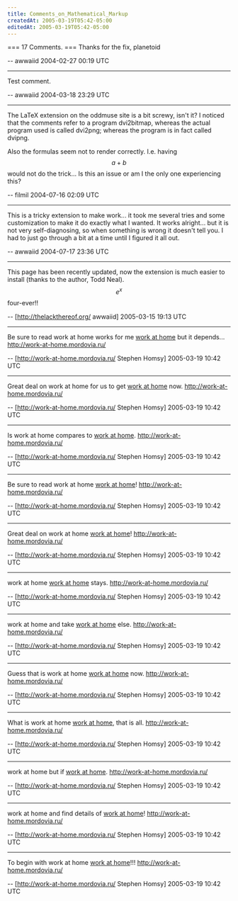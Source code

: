 ```yaml
---
title: Comments_on_Mathematical_Markup
createdAt: 2005-03-19T05:42-05:00
editedAt: 2005-03-19T05:42-05:00
---
```


=== 17 Comments. ===
Thanks for the fix, planetoid

-- awwaiid 2004-02-27 00:19 UTC

----
Test comment.

-- awwaiid 2004-03-18 23:29 UTC

----
The LaTeX extension on the oddmuse site is a bit screwy, isn't it? I noticed that the comments refer to a program dvi2bitmap, whereas the actual program used is called dvi2png; whereas the program is in fact called dvipng.

Also the formulas seem not to render correctly. I.e. having $$a+b$$ would not do the trick... Is this an issue or am I the only one experiencing this?

-- filmil 2004-07-16 02:09 UTC

----
This is a tricky extension to make work... it took me several tries and some customization to make it do exactly what I wanted. It works alright... but it is not very self-diagnosing, so when something is wrong it doesn't tell you. I had to just go through a bit at a time until I figured it all out.

-- awwaiid 2004-07-17 23:36 UTC


----

This page has been recently updated, now the extension is much easier to install (thanks to the author, Todd Neal). $$e^x$$ four-ever!!

-- [http://thelackthereof.org/ awwaiid] 2005-03-15 19:13 UTC

----

Be sure to read work at home works for me <a href="http://work-at-home.mordovia.ru/" target=_blank>work at home</a> but it depends... http://work-at-home.mordovia.ru/

-- [http://work-at-home.mordovia.ru/ Stephen Homsy] 2005-03-19 10:42 UTC


----

Great deal on work at home for us to get <a href="http://work-at-home.mordovia.ru/" target=_blank>work at home</a> now. http://work-at-home.mordovia.ru/

-- [http://work-at-home.mordovia.ru/ Stephen Homsy] 2005-03-19 10:42 UTC


----

Is work at home compares to <a href="http://work-at-home.mordovia.ru/" target=_blank>work at home</a>. http://work-at-home.mordovia.ru/

-- [http://work-at-home.mordovia.ru/ Stephen Homsy] 2005-03-19 10:42 UTC


----

Be sure to read work at home  <a href="http://work-at-home.mordovia.ru/" target=_blank>work at home</a>! http://work-at-home.mordovia.ru/

-- [http://work-at-home.mordovia.ru/ Stephen Homsy] 2005-03-19 10:42 UTC


----

Great deal on work at home  <a href="http://work-at-home.mordovia.ru/" target=_blank>work at home</a>! http://work-at-home.mordovia.ru/

-- [http://work-at-home.mordovia.ru/ Stephen Homsy] 2005-03-19 10:42 UTC


----

 work at home  <a href="http://work-at-home.mordovia.ru/" target=_blank>work at home</a> stays. http://work-at-home.mordovia.ru/

-- [http://work-at-home.mordovia.ru/ Stephen Homsy] 2005-03-19 10:42 UTC


----

 work at home and take <a href="http://work-at-home.mordovia.ru/" target=_blank>work at home</a> else. http://work-at-home.mordovia.ru/

-- [http://work-at-home.mordovia.ru/ Stephen Homsy] 2005-03-19 10:42 UTC


----

Guess that is work at home  <a href="http://work-at-home.mordovia.ru/" target=_blank>work at home</a> now. http://work-at-home.mordovia.ru/

-- [http://work-at-home.mordovia.ru/ Stephen Homsy] 2005-03-19 10:42 UTC


----

What is work at home  <a href="http://work-at-home.mordovia.ru/" target=_blank>work at home</a>, that is all. http://work-at-home.mordovia.ru/

-- [http://work-at-home.mordovia.ru/ Stephen Homsy] 2005-03-19 10:42 UTC


----

 work at home but if <a href="http://work-at-home.mordovia.ru/" target=_blank>work at home</a>. http://work-at-home.mordovia.ru/

-- [http://work-at-home.mordovia.ru/ Stephen Homsy] 2005-03-19 10:42 UTC


----

 work at home and find details of <a href="http://work-at-home.mordovia.ru/" target=_blank>work at home</a>! http://work-at-home.mordovia.ru/

-- [http://work-at-home.mordovia.ru/ Stephen Homsy] 2005-03-19 10:42 UTC


----

To begin with work at home  <a href="http://work-at-home.mordovia.ru/" target=_blank>work at home</a>!!! http://work-at-home.mordovia.ru/

-- [http://work-at-home.mordovia.ru/ Stephen Homsy] 2005-03-19 10:42 UTC


